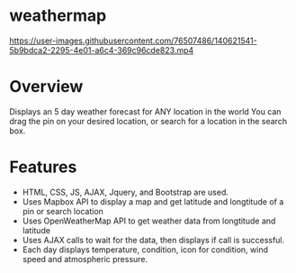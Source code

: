 # weathermap

https://user-images.githubusercontent.com/76507486/140621541-5b9bdca2-2295-4e01-a6c4-369c96cde823.mp4


<h1>Overview</h1>
Displays an 5 day weather forecast for ANY location in the world You can drag the pin on your desired location, or search for a location in the search box.

<h1>Features</h1>
<ul>
  <li>HTML, CSS, JS, AJAX, Jquery, and Bootstrap are used.</li>
  <li>Uses Mapbox API to display a map and get latitude and longtitude of a pin or search location</li>
  <li>Uses OpenWeatherMap API to get weather data from longtitude and latitude</li>
  <li>Uses AJAX calls to wait for the data, then displays if call is successful.</li>
  <li>Each day displays temperature, condition, icon for condition, wind speed and atmospheric pressure.</li>
</ul>
